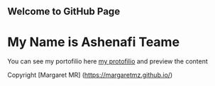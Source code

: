 ## Welcome to GitHub Page

# My Name is Ashenafi Teame

You can see my portofilio here [my protofilio](https://ashenafiteame.github.io/) and preview the content

Copyright [Margaret MR] (https://margaretmz.github.io/)
